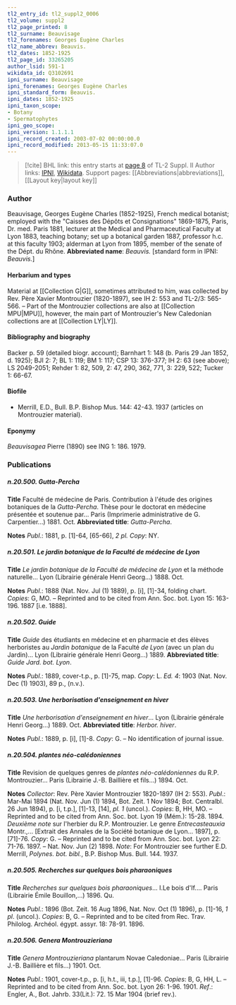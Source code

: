 ```yaml
---
tl2_entry_id: tl2_suppl2_0006
tl2_volume: suppl2
tl2_page_printed: 8
tl2_surname: Beauvisage
tl2_forenames: Georges Eugène Charles
tl2_name_abbrev: Beauvis.
tl2_dates: 1852-1925
tl2_page_id: 33265205
author_lsid: 591-1
wikidata_id: Q3102691
ipni_surname: Beauvisage
ipni_forenames: Georges Eugène Charles
ipni_standard_form: Beauvis.
ipni_dates: 1852-1925
ipni_taxon_scope: 
- Botany
- Spermatophytes
ipni_geo_scope: 
ipni_version: 1.1.1.1
ipni_record_created: 2003-07-02 00:00:00.0
ipni_record_modified: 2013-05-15 11:33:07.0
---
```


> [!cite] BHL link: this entry starts at [page 8](https://www.biodiversitylibrary.org/page/33265205) of TL-2 Suppl. II
> Author links: [IPNI](https://www.ipni.org/a/591-1), [Wikidata](https://www.wikidata.org/wiki/Q3102691). Support pages: [[Abbreviations|abbreviations]], [[Layout key|layout key]]

### Author

Beauvisage, Georges Eugène Charles (1852-1925), French medical botanist; employed with the "Caisses des Dépôts et Consignations" 1869-1875, Paris, Dr. med. Paris 1881, lecturer at the Medical and Pharmaceutical Faculty at Lyon 1883, teaching botany; set up a botanical garden 1887, professor h.c. at this faculty 1903; alderman at Lyon from 1895, member of the senate of the Dépt. du Rhône. 
**Abbreviated name**: *Beauvis.* \[standard form in IPNI: *Beauvis.*\]

#### Herbarium and types

Material at [[Collection G|G]], sometimes attributed to him, was collected by Rev. Père Xavier Montrouzier (1820-1897), see IH 2: 553 and TL-2/3: 565-566. – Part of the Montrouzier collections are also at [[Collection MPU|MPU]], however, the main part of Montrouzier's New Caledonian collections are at [[Collection LY|LY]].

#### Bibliography and biography

Backer p. 59 (detailed biogr. account); Barnhart 1: 148 (b. Paris 29 Jan 1852, d. 1925); BJI 2: 7; BL 1: 119; BM 1: 117; CSP 13: 376-377; IH 2: 63 (see above); LS 2049-2051; Rehder 1: 82, 509, 2: 47, 290, 362, 771, 3: 229, 522; Tucker 1: 66-67.

#### Biofile

- Merrill, E.D., Bull. B.P. Bishop Mus. 144: 42-43. 1937 (articles on Montrouzier material).

#### Eponymy

*Beauvisagea* Pierre (1890) see ING 1: 186. 1979.

### Publications

##### n.20.500. Gutta-Percha

**Title**
Faculté de médecine de Paris. Contribution à l'étude des origines botaniques de la *Gutta-Percha*. Thèse pour le doctorat en médecine présentée et soutenue par... Paris (Imprimerie administrative de G. Carpentier...) 1881. Oct.
**Abbreviated title**: *Gutta-Percha*.

**Notes**
*Publ*.: 1881, p. \[1\]-64, \[65-66\], *2 pl. Copy*: NY.

##### n.20.501. Le jardin botanique de la Faculté de médecine de Lyon

**Title**
*Le jardin botanique de la Faculté de médecine de Lyon* et la méthode naturelle... Lyon (Librairie générale Henri Georg...) 1888. Oct.

**Notes**
*Publ*.: 1888 (Nat. Nov. Jul (1) 1889), p. \[i\], \[1\]-34, folding chart. *Copies*: G, MO. – Reprinted and to be cited from Ann. Soc. bot. Lyon 15: 163-196. 1887 \[i.e. 1888\].

##### n.20.502. Guide

**Title**
*Guide* des étudiants en médecine et en pharmacie et des élèves herboristes au *Jardin botanique* de la Faculté *de Lyon* (avec un plan du Jardin)... Lyon (Librairie générale Henri Georg...) 1889.
**Abbreviated title**: *Guide Jard. bot. Lyon*.

**Notes**
*Publ*.: 1889, cover-t.p., p. \[1\]-75, map. *Copy*: L.
*Ed. 4*: 1903 (Nat. Nov. Dec (1) 1903), 89 p., (n.v.).

##### n.20.503. Une herborisation d'enseignement en hiver

**Title**
*Une herborisation d'enseignement en hiver*... Lyon (Librairie générale Henri Georg...) 1889. Oct.
**Abbreviated title**: *Herbor. hiver*.

**Notes**
*Publ*.: 1889, p. \[i\], \[1\]-8. *Copy*: G. – No identification of journal issue.

##### n.20.504. plantes néo-calédoniennes

**Title**
Revision de quelques genres de *plantes néo-calédoniennes* du R.P. Montrouzier... Paris (Librairie J.-B. Baillière et fils...) 1894. Oct.

**Notes**
*Collector*: Rev. Père Xavier Montrouzier 1820-1897 (IH 2: 553).
*Publ*.: Mar-Mai 1894 (Nat. Nov. Jun (1) 1894, Bot. Zeit. 1 Nov 1894; Bot. Centralbl. 26 Jun 1894), p. \[i, t.p.\], \[1\]-13, \[14\], *pl. 1* (uncol.). *Copies*: B, HH, MO. – Reprinted and to be cited from Ann. Soc. bot. Lyon 19 (Mém.): 15-28. 1894.
*Deuxième note* sur l'herbier du R.P. Montrouzier. Le genre *Entrecasteauxia* Montr.,... \[Extrait des Annales de la Société botanique de Lyon... 1897\], p. \[71\]-76. *Copy*: G. – Reprinted and to be cited from Ann. Soc. bot. Lyon 22: 71-76. 1897. – Nat. Nov. Jun (2) 1898.
*Note*: For Montrouzier see further E.D. Merrill, *Polynes. bot. bibl.*, B.P. Bishop Mus. Bull. 144. 1937.

##### n.20.505. Recherches sur quelques bois pharaoniques

**Title**
*Recherches sur quelques bois pharaoniques*... I.Le bois d'If.... Paris (Librairie Émile Bouillon,...) 1896. Qu.

**Notes**
*Publ*.: 1896 (Bot. Zeit. 16 Aug 1896, Nat. Nov. Oct (1) 1896), p. \[1\]-16, *1 pl*. (uncol.). *Copies*: B, G. – Reprinted and to be cited from Rec. Trav. Philolog. Archéol. égypt. assyr. 18: 78-91. 1896.

##### n.20.506. Genera Montrouzieriana

**Title**
*Genera Montrouzieriana* plantarum Novae Caledoniae... Paris (Librairie J.-B. Baillière et fils...) 1901. Oct.

**Notes**
*Publ*.: 1901, cover-t.p., p. \[i, h.t., iii, t.p.\], \[1\]-96. *Copies*: B, G, HH, L. – Reprinted and to be cited from Ann. Soc. bot. Lyon 26: 1-96. 1901.
*Ref*.: Engler, A., Bot. Jahrb. 33(Lit.): 72. 15 Mar 1904 (brief rev.).

